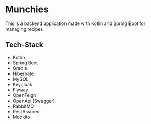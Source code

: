 # Munchies

This is a backend application made with Kotlin and Spring Boot for managing recipes.

## Tech-Stack

- Kotlin
- Spring Boot
- Gradle
- Hibernate
- MySQL
- Keycloak
- Flyway
- OpenFeign
- OpenApi (Swagger)
- RabbitMQ
- RestAssured
- Mockito
